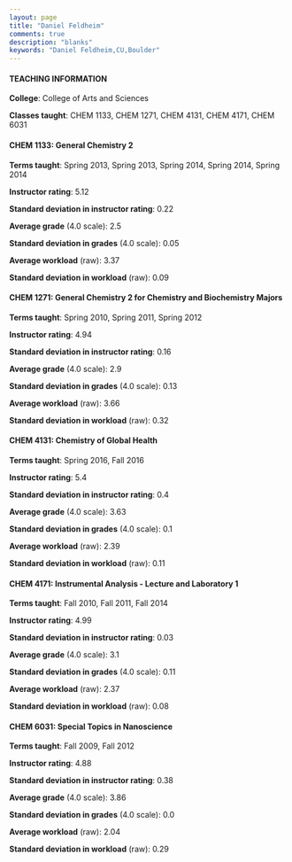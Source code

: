 ```yaml
---
layout: page
title: "Daniel Feldheim" 
comments: true
description: "blanks"
keywords: "Daniel Feldheim,CU,Boulder"
---
```

<head>
<script src="https://ajax.googleapis.com/ajax/libs/jquery/2.1.3/jquery.min.js"></script>
<script src="https://dl.dropboxusercontent.com/s/pc42nxpaw1ea4o9/highcharts.js?dl=0"></script>
<!-- <script src="../assets/js/highcharts.js"></script> -->
<style type="text/css">@font-face {
	font-family: "Bebas Neue";
	src: url(https://www.filehosting.org/file/details/544349/BebasNeue Regular.otf) format("opentype");
	}
	h1.Bebas { 
		font-family: "Bebas Neue", Verdana, Tahoma;
	}
</style>
</head>
	   
#### TEACHING INFORMATION

**College**: College of Arts and Sciences

**Classes taught**: CHEM 1133, CHEM 1271, CHEM 4131, CHEM 4171, CHEM 6031

#### CHEM 1133: General Chemistry 2

**Terms taught**: Spring 2013, Spring 2013, Spring 2014, Spring 2014, Spring 2014

**Instructor rating**: 5.12

**Standard deviation in instructor rating**: 0.22

**Average grade** (4.0 scale): 2.5

**Standard deviation in grades** (4.0 scale): 0.05

**Average workload** (raw): 3.37

**Standard deviation in workload** (raw): 0.09

#### CHEM 1271: General Chemistry 2 for Chemistry and Biochemistry Majors

**Terms taught**: Spring 2010, Spring 2011, Spring 2012

**Instructor rating**: 4.94

**Standard deviation in instructor rating**: 0.16

**Average grade** (4.0 scale): 2.9

**Standard deviation in grades** (4.0 scale): 0.13

**Average workload** (raw): 3.66

**Standard deviation in workload** (raw): 0.32

#### CHEM 4131: Chemistry of Global Health

**Terms taught**: Spring 2016, Fall 2016

**Instructor rating**: 5.4

**Standard deviation in instructor rating**: 0.4

**Average grade** (4.0 scale): 3.63

**Standard deviation in grades** (4.0 scale): 0.1

**Average workload** (raw): 2.39

**Standard deviation in workload** (raw): 0.11

#### CHEM 4171: Instrumental Analysis - Lecture and Laboratory 1

**Terms taught**: Fall 2010, Fall 2011, Fall 2014

**Instructor rating**: 4.99

**Standard deviation in instructor rating**: 0.03

**Average grade** (4.0 scale): 3.1

**Standard deviation in grades** (4.0 scale): 0.11

**Average workload** (raw): 2.37

**Standard deviation in workload** (raw): 0.08

#### CHEM 6031: Special Topics in Nanoscience

**Terms taught**: Fall 2009, Fall 2012

**Instructor rating**: 4.88

**Standard deviation in instructor rating**: 0.38

**Average grade** (4.0 scale): 3.86

**Standard deviation in grades** (4.0 scale): 0.0

**Average workload** (raw): 2.04

**Standard deviation in workload** (raw): 0.29

